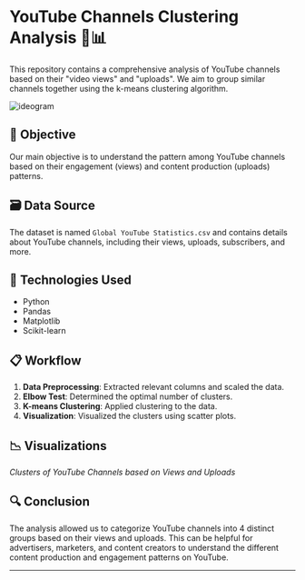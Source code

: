 # YouTube Channels Clustering Analysis 🎥📊

This repository contains a comprehensive analysis of YouTube channels based on their "video views" and "uploads". We aim to group similar channels together using the k-means clustering algorithm.

![ideogram](https://github.com/DhruvSTrivedi/YouTube-K-means-Clustering-Analysis/assets/143839140/736ff22a-0adf-4e5e-914e-016492587759)


## 🎯 Objective
Our main objective is to understand the pattern among YouTube channels based on their engagement (views) and content production (uploads) patterns.

## 🗃 Data Source
The dataset is named `Global YouTube Statistics.csv` and contains details about YouTube channels, including their views, uploads, subscribers, and more.

## 💼 Technologies Used
- Python
- Pandas
- Matplotlib
- Scikit-learn

## 📋 Workflow
1. **Data Preprocessing**: Extracted relevant columns and scaled the data.
2. **Elbow Test**: Determined the optimal number of clusters.
3. **K-means Clustering**: Applied clustering to the data.
4. **Visualization**: Visualized the clusters using scatter plots.

## 📉 Visualizations



*Clusters of YouTube Channels based on Views and Uploads*

## 🔍 Conclusion
The analysis allowed us to categorize YouTube channels into 4 distinct groups based on their views and uploads. This can be helpful for advertisers, marketers, and content creators to understand the different content production and engagement patterns on YouTube.

---
